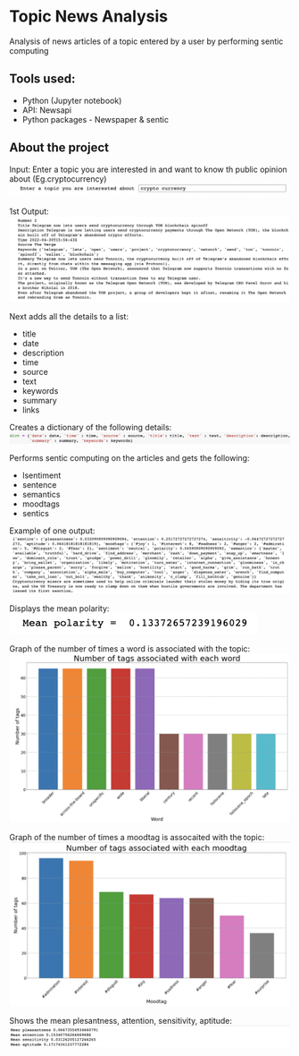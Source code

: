 # Topic News Analysis
Analysis of news articles of a topic entered by a user by performing sentic computing

## Tools used:
- Python (Jupyter notebook)
- API: Newsapi
- Python packages - Newspaper & sentic

## About the project
Input: Enter a topic you are interested in and want to know th public opinion about (Eg.cryptocurrency)
![alt text](https://github.com/Thesavagecoder7784/images/blob/master/Screenshot%202022-05-27%20at%207.12.45%20PM.png)

1st Output:
![alt text](https://github.com/Thesavagecoder7784/images/blob/master/Screenshot%202022-05-28%20at%203.23.40%20PM.png)

Next adds all the details to a list:
- title
- date
- description 
- time 
- source
- text 
- keywords 
- summary
- links

Creates a dictionary of the following details:
![alt text](https://github.com/Thesavagecoder7784/images/blob/master/Screenshot%202022-05-28%20at%203.27.02%20PM.png)

Performs sentic computing on the articles and gets the following:
- lsentiment 
- sentence
- semantics 
- moodtags 
- sentics   

Example of one output:
![alt text](https://github.com/Thesavagecoder7784/images/blob/master/Screenshot%202022-05-28%20at%203.29.26%20PM.png)

Displays the mean polarity:
![alt text](https://github.com/Thesavagecoder7784/images/blob/master/Screenshot%202022-05-28%20at%203.30.44%20PM.png)

Graph of the number of times a word is associated with the topic:
![alt text](https://github.com/Thesavagecoder7784/images/blob/master/Screenshot%202022-05-28%20at%203.31.02%20PM.png)

Graph of the number of times a moodtag is assocaited with the topic:
![alt text](https://github.com/Thesavagecoder7784/images/blob/master/Screenshot%202022-05-28%20at%203.31.10%20PM.png)

Shows the mean plesantness, attention, sensitivity, aptitude:
![alt text](https://github.com/Thesavagecoder7784/images/blob/master/Screenshot%202022-05-28%20at%203.32.25%20PM.png)

